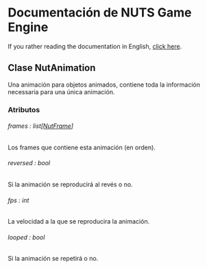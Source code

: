 # Documentación de NUTS Game Engine

If you rather reading the documentation in English, [click here](/DOCUMENTATION/INDEX.md).

## Clase NutAnimation

Una animación para objetos animados, contiene toda la información necessaria para una única animación.

### Atributos

###### frames : list[[NutFrame](/DOCUMENTATION_Ñ/FILES/NUTFRAME.md)]

Los frames que contiene esta animación (en orden).

###### reversed : bool

Si la animación se reproducirá al revés o no.

###### fps : int

La velocidad a la que se reproducira la animación.

###### looped : bool

Si la animación se repetirá o no.
